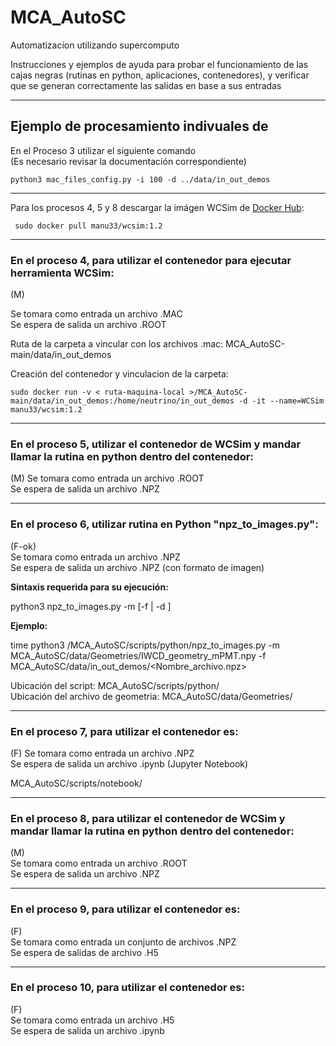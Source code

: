 # MCA_AutoSC
Automatizacíon utilizando supercomputo

Instrucciones y ejemplos de ayuda para probar el funcionamiento de las cajas negras (rutinas en python, aplicaciones, contenedores), y verificar que se generan correctamente las salidas en base a sus entradas

---  

## Ejemplo de procesamiento indivuales de 

En el Proceso 3 utilizar el siguiente comando  
(Es necesario revisar la documentación correspondiente)  

```
python3 mac_files_config.py -i 100 -d ../data/in_out_demos  
``` 
---  
Para los procesos 4, 5 y 8 descargar la imágen WCSim de [Docker Hub](https://hub.docker.com/r/manu33/wcsim "manu33/wcsim"):

```
 sudo docker pull manu33/wcsim:1.2
```
---

### En el proceso 4, para utilizar el contenedor para ejecutar herramienta WCSim:
(M)

Se tomara como entrada un archivo .MAC  
Se espera de salida un archivo .ROOT  

Ruta de la carpeta a vincular con los archivos .mac: MCA_AutoSC-main/data/in_out_demos

Creación del contenedor y vinculacion de la carpeta:

```
sudo docker run -v < ruta-maquina-local >/MCA_AutoSC-main/data/in_out_demos:/home/neutrino/in_out_demos -d -it --name=WCSim manu33/wcsim:1.2 
```

---  

### En el proceso 5, utilizar el contenedor de WCSim y mandar llamar la rutina en python dentro del contenedor:
(M) 
Se tomara como entrada un archivo .ROOT  
Se espera de salida un archivo .NPZ  

---  

### En el proceso 6, utilizar rutina en Python "npz_to_images.py":
(F-ok)  
Se tomara como entrada un archivo .NPZ  
Se espera de salida un archivo .NPZ  (con formato de imagen)  

**Sintaxis requerida para su ejecución:**

   python3 npz_to_images.py -m <geometry-file-npy> [-f <target-npz-file> | -d <target-directory with npz files>]

**Ejemplo:** 
   
time python3 /MCA_AutoSC/scripts/python/npz_to_images.py 
   -m MCA_AutoSC/data/Geometries/IWCD_geometry_mPMT.npy 
   -f MCA_AutoSC/data/in_out_demos/<Nombre_archivo.npz>

  
  
Ubicación del script:                MCA_AutoSC/scripts/python/  
Ubicación del archivo de geometria:  MCA_AutoSC/data/Geometries/


---  

### En el proceso 7, para utilizar el contenedor es:  
(F) 
Se tomara como entrada un archivo .NPZ  
Se espera de salida un archivo .ipynb  (Jupyter Notebook)  

MCA_AutoSC/scripts/notebook/  

---  


### En el proceso 8, para utilizar el contenedor de WCSim y mandar llamar la rutina en python dentro del contenedor:  
(M)  
Se tomara como entrada un archivo .ROOT  
Se espera de salida un archivo .NPZ  

---  

### En el proceso 9, para utilizar el contenedor es:  
(F)  
Se tomara como entrada un conjunto de archivos .NPZ  
Se espera de salidas de archivo .H5  

---  

### En el proceso 10, para utilizar el contenedor es:  
(F)  
Se tomara como entrada un archivo .H5  
Se espera de salida un archivo .ipynb  
